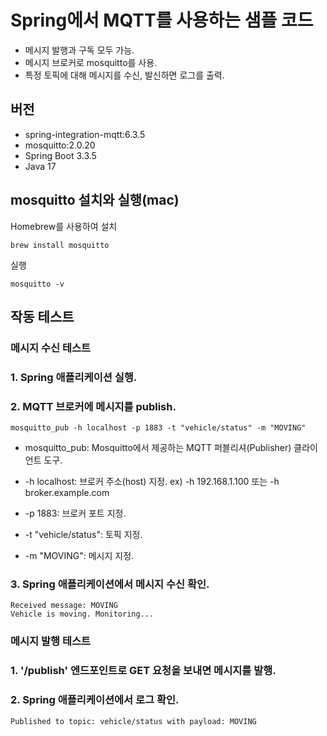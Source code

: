 # Spring에서 MQTT를 사용하는 샘플 코드

- 메시지 발행과 구독 모두 가능.
- 메시지 브로커로 mosquitto를 사용.
- 특정 토픽에 대해 메시지를 수신, 발신하면 로그를 출력.

## 버전

- spring-integration-mqtt:6.3.5
- mosquitto:2.0.20
- Spring Boot 3.3.5
- Java 17

## mosquitto 설치와 실행(mac)

Homebrew를 사용하여 설치

`brew install mosquitto`

실행

`mosquitto -v`

## 작동 테스트

### 메시지 수신 테스트

### 1. Spring 애플리케이션 실행.

### 2. MQTT 브로커에 메시지를 publish.

`mosquitto_pub -h localhost -p 1883 -t "vehicle/status" -m "MOVING"`

- mosquitto_pub: Mosquitto에서 제공하는 MQTT 퍼블리셔(Publisher) 클라이언트 도구.

- -h localhost: 브로커 주소(host) 지정. ex) -h 192.168.1.100 또는 -h broker.example.com

- -p 1883: 브로커 포트 지정.

- -t "vehicle/status": 토픽 지정.

- -m "MOVING": 메시지 지정.

### 3. Spring 애플리케이션에서 메시지 수신 확인.

```
Received message: MOVING
Vehicle is moving. Monitoring...
```

### 메시지 발행 테스트

### 1. '/publish' 엔드포인트로 GET 요청을 보내면 메시지를 발행.

### 2. Spring 애플리케이션에서 로그 확인.

` Published to topic: vehicle/status with payload: MOVING `

